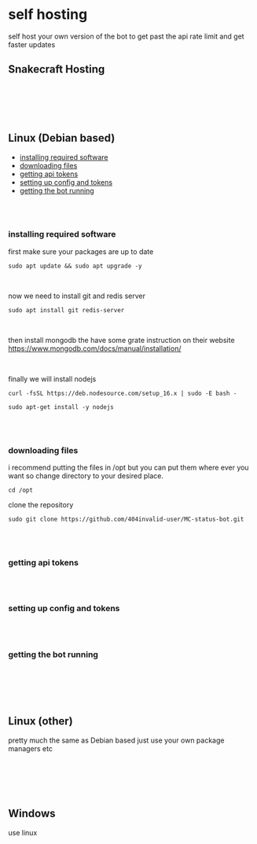 # self hosting

self host your own version of the bot to get past the api rate limit and get faster updates 


## Snakecraft Hosting

<br>
<br>
<br>
<br>

## Linux (Debian based)

 - [installing required software]()
- [downloading files]()
- [getting api tokens]()
- [setting up config and tokens]()
- [getting the bot running]()

<br>
<br>

### installing required software

first make sure your packages are up to date
```
sudo apt update && sudo apt upgrade -y
```

<br>

now we need to install git and redis server
```
sudo apt install git redis-server
```

<br>

then install mongodb the have some grate instruction on their website https://www.mongodb.com/docs/manual/installation/

<br>

finally we will install nodejs

```
curl -fsSL https://deb.nodesource.com/setup_16.x | sudo -E bash -
```
```
sudo apt-get install -y nodejs
```
<br>
<br>

### downloading files

i recommend putting the files in /opt but you can put them where ever you want so change directory to your desired place.

```
cd /opt
```

clone the repository

```
sudo git clone https://github.com/404invalid-user/MC-status-bot.git
```

<br>
<br>

### getting api tokens


<br>
<br>

### setting up config and tokens

<br>
<br>

### getting the bot running

<br>
<br>
<br>
<br>




## Linux (other)
pretty much the same as Debian based just use your own package managers etc

<br>
<br>
<br>
<br>

## Windows
use linux
